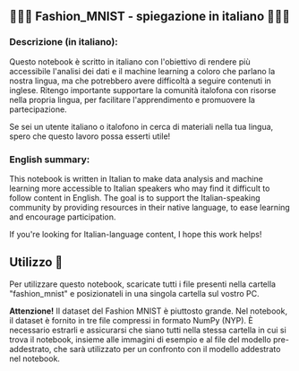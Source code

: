 ## 💚🤍🩷  Fashion_MNIST - spiegazione in italiano 💚🤍🩷
### Descrizione (in italiano):
Questo notebook è scritto in italiano con l'obiettivo di rendere più accessibile l'analisi dei dati e il machine learning a coloro che parlano la nostra lingua, ma che potrebbero avere difficoltà a seguire contenuti in inglese. Ritengo importante supportare la comunità italofona con risorse nella propria lingua, per facilitare l'apprendimento e promuovere la partecipazione.

Se sei un utente italiano o italofono in cerca di materiali nella tua lingua, spero che questo lavoro possa esserti utile!

### English summary:
This notebook is written in Italian to make data analysis and machine learning more accessible to Italian speakers who may find it difficult to follow content in English. The goal is to support the Italian-speaking community by providing resources in their native language, to ease learning and encourage participation.

If you're looking for Italian-language content, I hope this work helps!


## Utilizzo 🔧
Per utilizzare questo notebook, scaricate tutti i file presenti nella cartella "fashion_mnist" e posizionateli in una singola cartella sul vostro PC.

**Attenzione!** Il dataset del Fashion MNIST è piuttosto grande. Nel notebook, il dataset è fornito in tre file compressi in formato NumPy (NYP). È necessario estrarli e assicurarsi che siano tutti nella stessa cartella in cui si trova il notebook, insieme alle immagini di esempio e al file del modello pre-addestrato, che sarà utilizzato per un confronto con il modello addestrato nel notebook.
